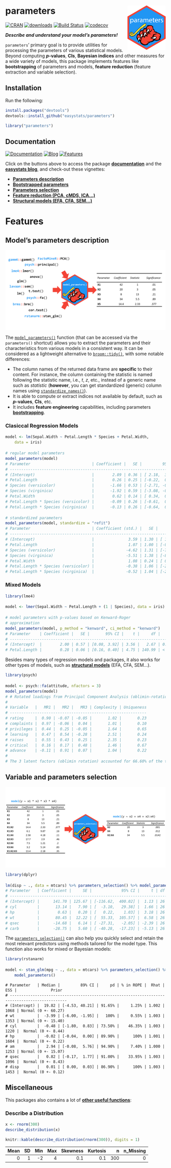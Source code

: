 
# parameters <img src='man/figures/logo.png' align="right" height="139" />

[![CRAN](http://www.r-pkg.org/badges/version/parameters)](https://cran.r-project.org/package=parameters)
[![downloads](http://cranlogs.r-pkg.org/badges/parameters)](https://cran.r-project.org/package=parameters)
[![Build
Status](https://travis-ci.org/easystats/parameters.svg?branch=master)](https://travis-ci.org/easystats/parameters)
[![codecov](https://codecov.io/gh/easystats/parameters/branch/master/graph/badge.svg)](https://codecov.io/gh/easystats/parameters)

***Describe and understand your model’s parameters\!***

`parameters`’ primary goal is to provide utilities for processing the
parameters of various statistical models. Beyond computing
***p*-values**, **CIs**, **Bayesian indices** and other measures for a
wide variety of models, this package implements features like
**bootstrapping** of parameters and models, **feature reduction**
(feature extraction and variable selection).

## Installation

Run the following:

``` r
install.packages("devtools")
devtools::install_github("easystats/parameters")
```

``` r
library("parameters")
```

## Documentation

[![Documentation](https://img.shields.io/badge/documentation-parameters-orange.svg?colorB=E91E63)](https://easystats.github.io/parameters/)
[![Blog](https://img.shields.io/badge/blog-easystats-orange.svg?colorB=FF9800)](https://easystats.github.io/blog/posts/)
[![Features](https://img.shields.io/badge/features-parameters-orange.svg?colorB=2196F3)](https://easystats.github.io/parameters/reference/index.html)

Click on the buttons above to access the package
[**documentation**](https://easystats.github.io/parameters/) and the
[**easystats blog**](https://easystats.github.io/blog/posts/), and
check-out these vignettes:

  - [**Parameters
    description**](https://easystats.github.io/parameters/articles/model_parameters.html)
  - [**Bootstrapped
    parameters**](https://easystats.github.io/parameters/articles/bootstrapping.html)
  - [**Parameters
    selection**](https://easystats.github.io/parameters/articles/parameters_selection.html)
  - [**Feature reduction (PCA, cMDS,
    ICA…)**](https://easystats.github.io/parameters/articles/parameters_reduction.html)
  - [**Structural models (EFA, CFA,
    SEM…)**](https://easystats.github.io/parameters/articles/efa_cfa.html)

# Features

## Model’s parameters description

<img src='man/figures/figure1.png' align="center" />

The
[`model_parameters()`](https://easystats.github.io/parameters/articles/model_parameters.html)
function (that can be accessed via the `parameters()` shortcut) allows
you to extract the parameters and their characteristics from various
models in a consistent way. It can be considered as a lightweight
alternative to [`broom::tidy()`](https://github.com/tidymodels/broom),
with some notable differences:

  - The column names of the returned data frame are **specific** to
    their content. For instance, the column containing the statistic is
    named following the statistic name, i.e., *t*, *z*, etc., instead of
    a generic name such as *statistic* (**however**, you can get
    standardized (generic) column names using
    [`standardize_names()`](https://easystats.github.io/parameters/reference/standardize_names.html)).
  - It is able to compute or extract indices not available by default,
    such as ***p*-values**, **CIs**, etc.
  - It includes **feature engineering** capabilities, including
    parameters
    [**bootstrapping**](https://easystats.github.io/parameters/articles/bootstrapping.html).

### Clasiccal Regression Models

``` r
model <- lm(Sepal.Width ~ Petal.Length * Species + Petal.Width, 
    data = iris)

# regular model parameters
model_parameters(model)
# Parameter                           | Coefficient |   SE |         95% CI |     t |  df |      p
# ------------------------------------------------------------------------------------------------
# (Intercept)                         |        2.89 | 0.36 | [ 2.18,  3.60] |  8.01 | 143 | < .001
# Petal.Length                        |        0.26 | 0.25 | [-0.22,  0.75] |  1.07 | 143 | 0.287 
# Species (versicolor)                |       -1.66 | 0.53 | [-2.71, -0.62] | -3.14 | 143 | 0.002 
# Species (virginica)                 |       -1.92 | 0.59 | [-3.08, -0.76] | -3.28 | 143 | 0.001 
# Petal.Width                         |        0.62 | 0.14 | [ 0.34,  0.89] |  4.41 | 143 | < .001
# Petal.Length * Species (versicolor) |       -0.09 | 0.26 | [-0.61,  0.42] | -0.36 | 143 | 0.721 
# Petal.Length * Species (virginica)  |       -0.13 | 0.26 | [-0.64,  0.38] | -0.50 | 143 | 0.618

# standardized parameters
model_parameters(model, standardize = "refit")
# Parameter                           | Coefficient (std.) |   SE |         95% CI |     t |  df |      p
# -------------------------------------------------------------------------------------------------------
# (Intercept)                         |               3.59 | 1.30 | [ 1.01,  6.17] |  8.01 | 143 | 0.007 
# Petal.Length                        |               1.07 | 1.00 | [-0.91,  3.04] |  1.07 | 143 | 0.287 
# Species (versicolor)                |              -4.62 | 1.31 | [-7.21, -2.03] | -3.14 | 143 | < .001
# Species (virginica)                 |              -5.51 | 1.38 | [-8.23, -2.79] | -3.28 | 143 | < .001
# Petal.Width                         |               1.08 | 0.24 | [ 0.59,  1.56] |  4.41 | 143 | < .001
# Petal.Length * Species (versicolor) |              -0.38 | 1.06 | [-2.48,  1.72] | -0.36 | 143 | 0.721 
# Petal.Length * Species (virginica)  |              -0.52 | 1.04 | [-2.58,  1.54] | -0.50 | 143 | 0.618
```

### Mixed Models

``` r
library(lme4)

model <- lmer(Sepal.Width ~ Petal.Length + (1 | Species), data = iris)

# model parameters with p-values based on Kenward-Roger
# approximation
model_parameters(model, p_method = "kenward", ci_method = "kenward")
# Parameter    | Coefficient |   SE |       95% CI |    t |     df |      p
# -------------------------------------------------------------------------
# (Intercept)  |        2.00 | 0.57 | [0.08, 3.92] | 3.56 |   2.67 | 0.046 
# Petal.Length |        0.28 | 0.06 | [0.16, 0.40] | 4.75 | 140.99 | < .001
```

Besides many types of regression models and packages, it also works for
other types of models, such as [**structural
models**](https://easystats.github.io/parameters/articles/efa_cfa.html)
(EFA, CFA, SEM…).

``` r
library(psych)

model <- psych::fa(attitude, nfactors = 3)
model_parameters(model)
# # Rotated loadings from Principal Component Analysis (oblimin-rotation)
# 
# Variable   |   MR1 |   MR2 |   MR3 | Complexity | Uniqueness
# ------------------------------------------------------------
# rating     |  0.90 | -0.07 | -0.05 |       1.02 |       0.23
# complaints |  0.97 | -0.06 |  0.04 |       1.01 |       0.10
# privileges |  0.44 |  0.25 | -0.05 |       1.64 |       0.65
# learning   |  0.47 |  0.54 | -0.28 |       2.51 |       0.24
# raises     |  0.55 |  0.43 |  0.25 |       2.35 |       0.23
# critical   |  0.16 |  0.17 |  0.48 |       1.46 |       0.67
# advance    | -0.11 |  0.91 |  0.07 |       1.04 |       0.22
# 
# The 3 latent factors (oblimin rotation) accounted for 66.60% of the total variance of the original data (MR1 = 38.19%, MR2 = 22.69%, MR3 = 5.72%).
```

## Variable and parameters selection

<img src='man/figures/figure2.png' align="center" />

``` r
library(dplyr)

lm(disp ~ ., data = mtcars) %>% parameters_selection() %>% model_parameters()
# Parameter   | Coefficient |     SE |             95% CI |     t | df |      p
# -----------------------------------------------------------------------------
# (Intercept) |      141.70 | 125.67 | [-116.62,  400.02] |  1.13 | 26 | 0.270 
# cyl         |       13.14 |   7.90 | [  -3.10,   29.38] |  1.66 | 26 | 0.108 
# hp          |        0.63 |   0.20 | [   0.22,    1.03] |  3.18 | 26 | 0.004 
# wt          |       80.45 |  12.22 | [  55.33,  105.57] |  6.58 | 26 | < .001
# qsec        |      -14.68 |   6.14 | [ -27.31,   -2.05] | -2.39 | 26 | 0.024 
# carb        |      -28.75 |   5.60 | [ -40.28,  -17.23] | -5.13 | 26 | < .001
```

The
[`parameters_selection()`](https://easystats.github.io/parameters/articles/parameters_selection.html)
can also help you quickly select and retain the most relevant predictors
using methods tailored for the model type. This function also works for
mixed or Bayesian models:

``` r
library(rstanarm)

model <- stan_glm(mpg ~ ., data = mtcars) %>% parameters_selection() %>% 
    model_parameters()
```

    # Parameter   | Median |         89% CI |     pd | % in ROPE |  Rhat |  ESS |               Prior
    # -----------------------------------------------------------------------------------------------
    # (Intercept) |  19.82 | [-4.53, 40.21] | 91.65% |     1.25% | 1.002 | 1068 | Normal (0 +- 60.27)
    # wt          |  -3.99 | [-6.00, -1.95] |   100% |     0.55% | 1.003 | 1353 | Normal (0 +- 15.40)
    # cyl         |  -0.48 | [-1.80,  0.83] | 73.50% |    46.35% | 1.003 | 1220 |  Normal (0 +- 8.44)
    # hp          |  -0.02 | [-0.04,  0.00] | 89.90% |      100% | 1.001 | 1604 |  Normal (0 +- 0.22)
    # am          |   2.94 | [-0.08,  5.76] | 94.90% |     7.40% | 1.000 | 1253 | Normal (0 +- 15.07)
    # qsec        |   0.82 | [-0.17,  1.77] | 91.00% |    33.95% | 1.003 | 1096 |  Normal (0 +- 8.43)
    # disp        |   0.01 | [ 0.00,  0.03] | 86.90% |      100% | 1.003 | 1453 |  Normal (0 +- 0.12)

## Miscellaneous

This packages also contains a lot of [**other useful
functions**](https://easystats.github.io/parameters/reference/index.html):

### Describe a Distribution

``` r
x <- rnorm(300)
describe_distribution(x)
```

``` r
knitr::kable(describe_distribution(rnorm(300)), digits = 1)
```

| Mean | SD | Min | Max | Skewness | Kurtosis |   n | n\_Missing |
| ---: | -: | --: | --: | -------: | -------: | --: | ---------: |
|    0 |  1 | \-2 |   4 |      0.1 |      0.1 | 300 |          0 |

